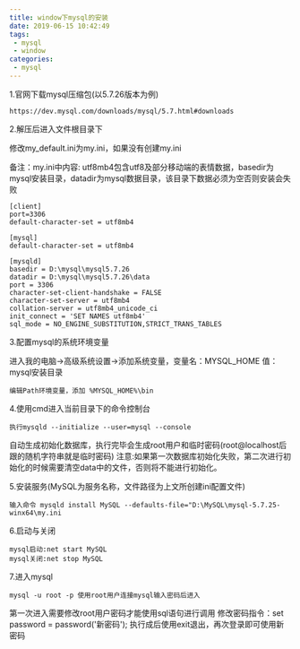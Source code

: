 ```yaml
---
title: window下mysql的安装
date: 2019-06-15 10:42:49
tags:
 - mysql
 - window
categories: 
 - mysql 
---
```

1.官网下载mysql压缩包(以5.7.26版本为例)
	
	https://dev.mysql.com/downloads/mysql/5.7.html#downloads

2.解压后进入文件根目录下

修改my_default.ini为my.ini，如果没有创建my.ini

备注：my.ini中内容: utf8mb4包含utf8及部分移动端的表情数据，basedir为mysql安装目录，datadir为mysql数据目录，该目录下数据必须为空否则安装会失败

	[client]
	port=3306
	default-character-set = utf8mb4

	[mysql]
	default-character-set = utf8mb4

	[mysqld]
	basedir = D:\mysql\mysql5.7.26
	datadir = D:\mysql\mysql5.7.26\data
	port = 3306
	character-set-client-handshake = FALSE
	character-set-server = utf8mb4
	collation-server = utf8mb4_unicode_ci
	init_connect = 'SET NAMES utf8mb4'
	sql_mode = NO_ENGINE_SUBSTITUTION,STRICT_TRANS_TABLES

3.配置mysql的系统环境变量

进入我的电脑->高级系统设置->添加系统变量，变量名：MYSQL_HOME 值：mysql安装目录

	编辑Path环境变量，添加 %MYSQL_HOME%\bin

4.使用cmd进入当前目录下的命令控制台

	执行mysqld --initialize --user=mysql --console

自动生成初始化数据库，执行完毕会生成root用户和临时密码(root@localhost后跟的随机字符串就是临时密码)
注意:如果第一次数据库初始化失败，第二次进行初始化的时候需要清空data中的文件，否则将不能进行初始化。

5.安装服务(MySQL为服务名称，文件路径为上文所创建ini配置文件)

	输入命令 mysqld install MySQL --defaults-file="D:\MySQL\mysql-5.7.25-winx64\my.ini

6.启动与关闭

	mysql启动:net start MySQL
	mysql关闭:net stop MySQL

7.进入mysql
	
	mysql -u root -p 使用root用户连接mysql输入密码后进入

第一次进入需要修改root用户密码才能使用sql语句进行调用
修改密码指令：set password = password('新密码');
执行成后使用exit退出，再次登录即可使用新密码